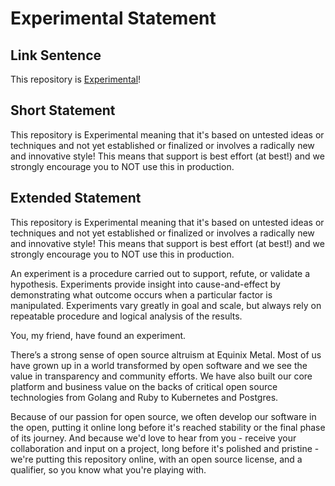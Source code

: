 # Experimental Statement

## Link Sentence
This repository is [Experimental](https://github.com/packethost/standards/blob/main/experimental-statement.md)!

## Short Statement
This repository is Experimental meaning that it's based on untested ideas or techniques and not yet established or finalized or involves a radically new and innovative style! This means that support is best effort (at best!) and we strongly encourage you to NOT use this in production.

## Extended Statement
This repository is Experimental meaning that it's based on untested ideas or techniques and not yet established or finalized or involves a radically new and innovative style! This means that support is best effort (at best!) and we strongly encourage you to NOT use this in production.

An experiment is a procedure carried out to support, refute, or validate a hypothesis. Experiments provide insight into cause-and-effect by demonstrating what outcome occurs when a particular factor is manipulated. Experiments vary greatly in goal and scale, but always rely on repeatable procedure and logical analysis of the results.

You, my friend, have found an experiment.

There’s a strong sense of open source altruism at Equinix Metal. Most of us have grown up in a world transformed by open software and we see the value in transparency and community efforts. We have also built our core platform and business value on the backs of critical open source technologies from Golang and Ruby to Kubernetes and Postgres. 

Because of our passion for open source, we often develop our software in the open, putting it online long before it's reached stability or the final phase of its journey. And because we'd love to hear from you - receive your collaboration and input on a project, long before it's polished and pristine - we're putting this repository online, with an open source license, and a qualifier, so you know what you're playing with.
